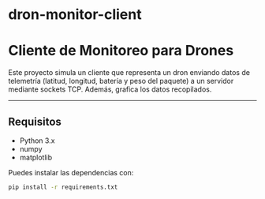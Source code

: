 # dron-monitor-client
# Cliente de Monitoreo para Drones

Este proyecto simula un cliente que representa un dron enviando datos de telemetría (latitud, longitud, batería y peso del paquete) a un servidor mediante sockets TCP. Además, grafica los datos recopilados.

---

## Requisitos

- Python 3.x
- numpy
- matplotlib

Puedes instalar las dependencias con:

```bash
pip install -r requirements.txt
